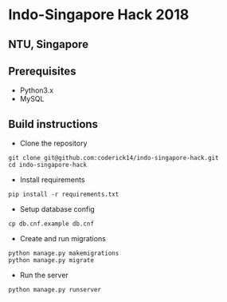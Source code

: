 # Indo-Singapore Hack 2018
## NTU, Singapore

## Prerequisites
- Python3.x
- MySQL

## Build instructions
- Clone the repository
```
git clone git@github.com:coderick14/indo-singapore-hack.git
cd indo-singapore-hack
```
- Install requirements
```
pip install -r requirements.txt
```
- Setup database config
```
cp db.cnf.example db.cnf
```
- Create and run migrations
```
python manage.py makemigrations
python manage.py migrate
```
- Run the server
```
python manage.py runserver
```

